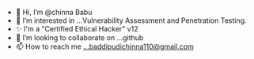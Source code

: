 - 👋 Hi, I’m @chinna Babu
- 👀 I’m interested in ...Vulnerability Assessment and Penetration Testing.
- ✨ I'm a "Certified Ethical Hacker" v12
- 💞️ I’m looking to collaborate on ...github
- 📫 How to reach me ...baddipudichinna110@gmail.com

<!---
chinna210/chinna210 is a ✨ special ✨ repository because its `README.md` (this file) appears on your GitHub profile.
You can click the Preview link to take a look at your changes.
--->
